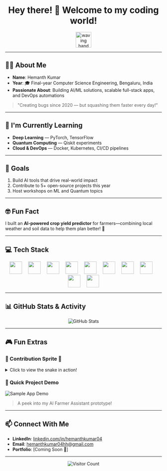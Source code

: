 <h1 align="center">Hey there! 👋 Welcome to my coding world!</h1>

<p align="center">
  <img src="https://media.giphy.com/media/hvRJCLFzcasrR4ia7z/giphy.gif" width="50" alt="waving hand gif">
</p>

---

## 🧑‍💻 About Me
- **Name**: Hemanth Kumar  
- **Year**: 🎓 Final-year Computer Science Engineering, Bengaluru, India  
- **Passionate About**: Building AI/ML solutions, scalable full-stack apps, and DevOps automations

> "Creating bugs since 2020 — but squashing them faster every day!"

---

## 🚀 I'm Currently Learning
- **Deep Learning** — PyTorch, TensorFlow  
- **Quantum Computing** — Qiskit experiments  
- **Cloud & DevOps** — Docker, Kubernetes, CI/CD pipelines

---

## 🎯 Goals
1. Build AI tools that drive real-world impact  
2. Contribute to 5+ open-source projects this year  
3. Host workshops on ML and Quantum topics

---

## 🤓 Fun Fact
I built an **AI-powered crop yield predictor** for farmers—combining local weather and soil data to help them plan better! 🌾

---

## 💻 Tech Stack

<div align="center">
  <img src="https://cdn.jsdelivr.net/gh/devicons/devicon/icons/python/python-original.svg" height="40" />
  <img width="12"/>
  <img src="https://cdn.jsdelivr.net/gh/devicons/devicon/icons/javascript/javascript-original.svg" height="40" />
  <img width="12"/>
  <img src="https://cdn.jsdelivr.net/gh/devicons/devicon/icons/typescript/typescript-original.svg" height="40" />
  <img width="12"/>
  <img src="https://cdn.jsdelivr.net/gh/devicons/devicon/icons/react/react-original.svg" height="40" />
  <img width="12"/>
  <img src="https://cdn.jsdelivr.net/gh/devicons/devicon/icons/nextjs/nextjs-original.svg" height="40" />
  <img width="12"/>
  <img src="https://cdn.jsdelivr.net/gh/devicons/devicon/icons/nodejs/nodejs-original.svg" height="40" />
  <img width="12"/>
  <img src="https://cdn.jsdelivr.net/gh/devicons/devicon/icons/express/express-original.svg" height="40" />
  <img width="12"/>
  <img src="https://cdn.jsdelivr.net/gh/devicons/devicon/icons/mongodb/mongodb-original.svg" height="40" />
  <img width="12"/>
  <img src="https://cdn.jsdelivr.net/gh/devicons/devicon/icons/docker/docker-original.svg" height="40" />
  <img width="12"/>
  <img src="https://cdn.jsdelivr.net/gh/devicons/devicon/icons/git/git-original.svg" height="40" />
</div>

---

## 📊 GitHub Stats & Activity
<p align="center">
  <img src="https://github-readme-stats.vercel.app/api?username=ByteAcumen&show_icons=true&theme=radical" alt="GitHub Stats" />
</p>

---

## 🎮 Fun Extras

### 🐍 Contribution Sprite 🐍
<details>
  <summary>Click to view the snake in action!</summary>
  <p align="center">
    <img src="https://github.com/ByteAcumen/ByteAcumen/raw/output/ocean.gif" alt="Contribution Snake" width="300"/>
  </p>
</details>

### 🧩 Quick Project Demo
![Sample App Demo](demo/app-demo.gif)  

> A peek into my AI Farmer Assistant prototype!

---

## 📫 Connect With Me
- **LinkedIn**: [linkedin.com/in/hemanthkumar04](https://www.linkedin.com/in/hemanthkumar04/)  
- **Email**: hemanthkumar04hh@gmail.com  
- **Portfolio**: [Coming Soon 🚧]

---

<p align="center">
  <img src="https://profile-counter.glitch.me/ByteAcumen/count.svg" alt="Visitor Count" />
</p>
